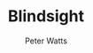 ---
title: "Blindsight"
subtitle: 
author: Peter Watts
author_last: Watts
slug: watts-blindsight
type: fiction
img: true
genre: science fiction
isbn: 9780765312181
goodreads_id: 48484
pages: 384
publish_year: 2006
rating: 
date_started:
date_completed:
priority: high
---